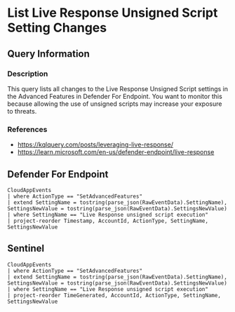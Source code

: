 # List Live Response Unsigned Script Setting Changes

## Query Information

### Description
This query lists all changes to the Live Response Unsigned Script settings in the Advanced Features in Defender For Endpoint. You want to monitor this because allowing the use of unsigned scripts may increase your exposure to threats.

### References
- https://kqlquery.com/posts/leveraging-live-response/
- https://learn.microsoft.com/en-us/defender-endpoint/live-response


## Defender For Endpoint
```
CloudAppEvents
| where ActionType == "SetAdvancedFeatures"
| extend SettingName = tostring(parse_json(RawEventData).SettingName), SettingsNewValue = tostring(parse_json(RawEventData).SettingsNewValue)
| where SettingName == "Live Response unsigned script execution"
| project-reorder Timestamp, AccountId, ActionType, SettingName, SettingsNewValue
```
## Sentinel
```
CloudAppEvents
| where ActionType == "SetAdvancedFeatures"
| extend SettingName = tostring(parse_json(RawEventData).SettingName), SettingsNewValue = tostring(parse_json(RawEventData).SettingsNewValue)
| where SettingName == "Live Response unsigned script execution"
| project-reorder TimeGenerated, AccountId, ActionType, SettingName, SettingsNewValue
```